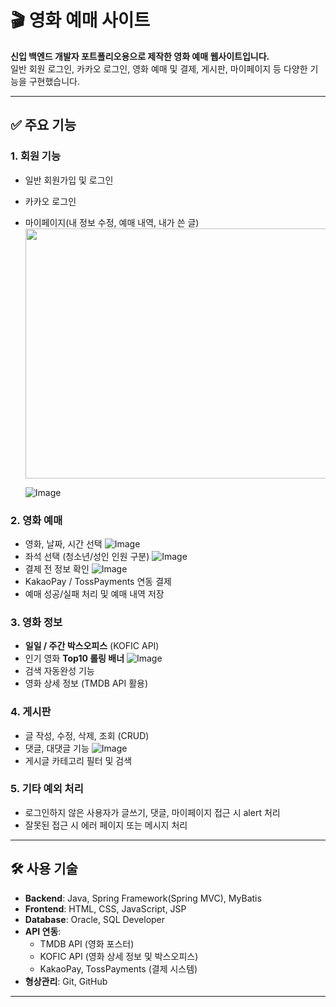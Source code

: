 # 🎬 영화 예매 사이트

**신입 백엔드 개발자 포트폴리오용으로 제작한 영화 예매 웹사이트입니다.**  
일반 회원 로그인, 카카오 로그인, 영화 예매 및 결제, 게시판, 마이페이지 등 다양한 기능을 구현했습니다.

---

## ✅ 주요 기능

### 1. **회원 기능**
- 일반 회원가입 및 로그인
- 카카오 로그인
- 마이페이지(내 정보 수정, 예매 내역, 내가 쓴 글)
  <img src="https://github.com/user-attachments/assets/acc88739-2504-4c34-81c3-089ec4feba30" width="600" height="400">

  ![Image](https://github.com/user-attachments/assets/b87b9974-39df-4f9c-b925-dac34b0dee5f)

### 2. **영화 예매**
- 영화, 날짜, 시간 선택
  ![Image](https://github.com/user-attachments/assets/f3f37939-20e5-43e0-a580-128f7cb824ea)
- 좌석 선택 (청소년/성인 인원 구분)
  ![Image](https://github.com/user-attachments/assets/bdd516d6-32ac-4139-87cc-be1cdbf8313b)
- 결제 전 정보 확인
  ![Image](https://github.com/user-attachments/assets/7c0e1830-9773-4f05-b53c-d530c9042201)
- KakaoPay / TossPayments 연동 결제
- 예매 성공/실패 처리 및 예매 내역 저장

### 3. **영화 정보**
- **일일 / 주간 박스오피스** (KOFIC API)
- 인기 영화 **Top10 롤링 배너**
  ![Image](https://github.com/user-attachments/assets/dddfd085-6515-46e7-8aae-8fb3a6708b03)
- 검색 자동완성 기능
- 영화 상세 정보 (TMDB API 활용)

### 4. **게시판**
- 글 작성, 수정, 삭제, 조회 (CRUD)
- 댓글, 대댓글 기능
  ![Image](https://github.com/user-attachments/assets/385cea66-970f-44eb-a234-c870b2b092c7)
- 게시글 카테고리 필터 및 검색

### 5. **기타 예외 처리**
- 로그인하지 않은 사용자가 글쓰기, 댓글, 마이페이지 접근 시 alert 처리
- 잘못된 접근 시 에러 페이지 또는 메시지 처리

---

## 🛠 사용 기술

- **Backend**: Java, Spring Framework(Spring MVC), MyBatis  
- **Frontend**: HTML, CSS, JavaScript, JSP  
- **Database**: Oracle, SQL Developer
- **API 연동**:  
  - TMDB API (영화 포스터)  
  - KOFIC API (영화 상세 정보 및 박스오피스)  
  - KakaoPay, TossPayments (결제 시스템)  
- **형상관리**: Git, GitHub

---
